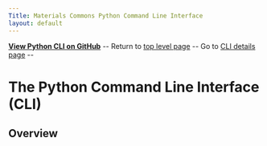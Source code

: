 ```yaml
---
Title: Materials Commons Python Command Line Interface
layout: default
---
```


**[View Python CLI on GitHub](https://github.com/materials-commons/mcapi/tree/master/python)**
-- Return to [top level page](../)
-- Go to [CLI details page](./casm_mcapi) --

The Python Command Line Interface (CLI)
=======================================

Overview
--------
